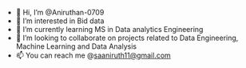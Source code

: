- 👋 Hi, I’m @Aniruthan-0709
- 👀 I’m interested in Bid data
- 🌱 I’m currently learning MS in Data analytics Engineering
- 💞️ I’m looking to collaborate on projects related to Data Engineering, Machine Learning and Data Analysis
- 📫 You can reach me @saaniruth11@gmail.com

<!---
Aniruthan-0709/Aniruthan-0709 is a ✨ special ✨ repository because its `README.md` (this file) appears on your GitHub profile.
You can click the Preview link to take a look at your changes.
--->
